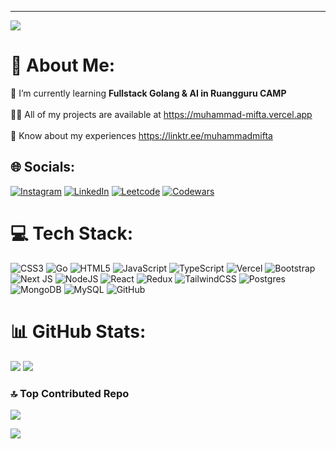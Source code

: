 ---
[![](https://visitcount.itsvg.in/api?id=MuhammadMiftaa&icon=6&color=0)](https://visitcount.itsvg.in)

# 💫 About Me:
🌱 I’m currently learning <b>Fullstack Golang & AI in Ruangguru CAMP</b><br><br>👨‍💻 All of my projects are available at https://muhammad-mifta.vercel.app<br><br>📄 Know about my experiences https://linktr.ee/muhammadmifta


## 🌐 Socials:
[![Instagram](https://img.shields.io/badge/Instagram-%23E4405F.svg?logo=Instagram&logoColor=white)](https://instagram.com/muhammadmiftaaa_) [![LinkedIn](https://img.shields.io/badge/LinkedIn-%230077B5.svg?logo=linkedin&logoColor=white)](https://linkedin.com/in/muhammad-mifta) [![Leetcode](https://img.shields.io/badge/Leetcode-grey?style=flat&logo=leetcode)](https://leetcode.com/u/muhammadmiftaa) [![Codewars](https://img.shields.io/badge/Codewars-black?style=flat&logo=codewars)](https://www.codewars.com/users/MuhammadMiftaa)

# 💻 Tech Stack:
![CSS3](https://img.shields.io/badge/css3-%231572B6.svg?style=flat&logo=css3&logoColor=white) ![Go](https://img.shields.io/badge/go-%2300ADD8.svg?style=flat&logo=go&logoColor=white) ![HTML5](https://img.shields.io/badge/html5-%23E34F26.svg?style=flat&logo=html5&logoColor=white) ![JavaScript](https://img.shields.io/badge/javascript-%23323330.svg?style=flat&logo=javascript&logoColor=%23F7DF1E) ![TypeScript](https://img.shields.io/badge/typescript-%23007ACC.svg?style=flat&logo=typescript&logoColor=white) ![Vercel](https://img.shields.io/badge/vercel-%23000000.svg?style=flat&logo=vercel&logoColor=white) ![Bootstrap](https://img.shields.io/badge/bootstrap-%238511FA.svg?style=flat&logo=bootstrap&logoColor=white) ![Next JS](https://img.shields.io/badge/Next-black?style=flat&logo=next.js&logoColor=white) ![NodeJS](https://img.shields.io/badge/node.js-6DA55F?style=flat&logo=node.js&logoColor=white) ![React](https://img.shields.io/badge/react-%2320232a.svg?style=flat&logo=react&logoColor=%2361DAFB) ![Redux](https://img.shields.io/badge/redux-%23593d88.svg?style=flat&logo=redux&logoColor=white) ![TailwindCSS](https://img.shields.io/badge/tailwindcss-%2338B2AC.svg?style=flat&logo=tailwind-css&logoColor=white) ![Postgres](https://img.shields.io/badge/postgres-%23316192.svg?style=flat&logo=postgresql&logoColor=white) ![MongoDB](https://img.shields.io/badge/MongoDB-%234ea94b.svg?style=flat&logo=mongodb&logoColor=white) ![MySQL](https://img.shields.io/badge/mysql-4479A1.svg?style=flat&logo=mysql&logoColor=white) ![GitHub](https://img.shields.io/badge/github-%23121011.svg?style=flat&logo=github&logoColor=white)
# 📊 GitHub Stats:
<!-- ![](https://github-readme-stats.vercel.app/api?username=MuhammadMiftaa&theme=blue_navy&hide_border=false&include_all_commits=true&count_private=true)<br/> -->
![](https://github-readme-stats.vercel.app/api/top-langs/?username=MuhammadMiftaa&theme=blue_navy&hide_border=false&include_all_commits=true&count_private=true&layout=compact)
![](https://github-readme-streak-stats.herokuapp.com/?user=MuhammadMiftaa&theme=blue_navy&hide_border=false)<br/>

### 🔝 Top Contributed Repo
![](https://github-contributor-stats.vercel.app/api?username=MuhammadMiftaa&limit=5&theme=blue_navy&combine_all_yearly_contributions=true)

![](https://quotes-github-readme.vercel.app/api?type=vertical&theme=tokyonight&quote=Ten%20thousand%20hours%20is%20the%20magic%20number%20of%20greatness&author=Malcolm%20Gladwell)

<!-- Proudly created with GPRM ( https://gprm.itsvg.in ) -->
